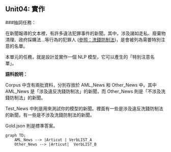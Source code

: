 ## **Unit04: 實作**

###抽詞任務：

在新聞報導的文本裡，有許多違法犯罪事件的新聞。其中，涉及諸如走私、廢棄物清理、政府採購法…等行為的犯罪人 ([參照：洗錢防制法](https://law.moj.gov.tw/LawClass/LawAll.aspx?pcode=G0380131))，是會被列為需要特別注意的名單。

本單元的任務，就是設計並實作一個 NLP 模型，它可以產生的「特別注意名單」。

**語料說明：**

Corpus 中含有兩批資料，分別存放於 AML_News 和 Other_News 中。其中 AML_News 是「涉及違反洗錢防制法」的新聞，而 Other_News 則是「不涉及洗錢防制法」的新聞。

Test_News 中則是用來測試你的模型的新聞。裡面有一些是涉及違反洗錢防制法的新聞，有一些是不涉及洗錢防制法的新聞。

Gold.json 則是標準答案。 

```mermaid
graph TD;
    AML_News --> |Articut | VerbLIST_A
    Other_News --> |Articut|  VerbLIST_B
```